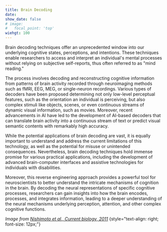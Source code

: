 ```yaml
---
title: Brain Decoding
date: 
show_date: false
# image:
#   focal_point: 'top'
wiehgt: 100
---
```


Brain decoding techniques offer an unprecedented window into our underlying cognitive states, perceptions, and intentions. These techniques enable researchers to access and interpret an individual's mental processes without relying on subjective self-reports, thus often referred to as "mind reading." 

<!--more-->

The process involves decoding and reconstructing cognitive information from patterns of brain activity recorded through neuroimaging methods such as fMRI, EEG, MEG, or single-neuron recordings. Various types of decoders have been proposed determining not only low-level perceptual features, such as the orientation an individual is perceiving, but also complex stimuli like objects, scenes, or even continuous streams of dynamic visual information, such as movies. Moreover, recent advancements in AI have led to the development of AI-based decoders that can translate brain activity into a continuous stream of text or predict visual semantic contents with remarkably high accuracy.

While the potential applications of brain decoding are vast, it is equally important to understand and address the current limitations of this technology, as well as the potential for misuse or unintended consequences. Nevertheless, brain decoding techniques hold immense promise for various practical applications, including the development of advanced brain-computer interfaces and assistive technologies for individuals with disabilities.

Moreover, this reverse engineering approach provides a powerful tool for neuroscientists to better understand the intricate mechanisms of cognition in the brain. By decoding the neural representations of specific cognitive processes, researchers can gain insights into how the brain encodes, processes, and integrates information, leading to a deeper understanding of the neural mechanisms underlying perception, attention, and other complex cognitive functions.

_Image from [Nishimoto et al., Current biology, 2011](https://doi.org/10.1016/j.cub.2011.08.031)_
{style="text-align: right; font-size: 12px;"}
